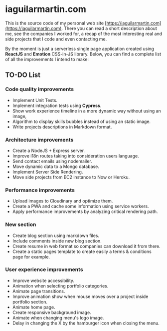 # iaguilarmartin.com

This is the source code of my personal web site
[https://iaguilarmartin.com](https://iaguilarmartin.com). There you can read a
short description about me, see the companies I worked for, a recap of the most
interesting real and side projects that I code and even contacting me.

By the moment is just a serverless single page application created using
**ReactJS** and **Emotion** CSS-in-JS library. Below, you can find a complete
list of all the improvements I intend to make:

## TO-DO List

### Code quality improvements

- Implement Unit Tests.
- Implement integration tests using **Cypress**.
- Show work experience timeline in a more dynamic way without using an image,
- Algorithm to display skills bubbles instead of using an static image.
- Write projects descriptions in Markdown format.

### Architecture improvements

- Create a NodeJS + Express server.
- Improve i18n routes taking into consideration users language.
- Send contact emails using nodemailer.
- Move dynamic data to a Mongo database.
- Implement Server Side Rendering.
- Move side projects from EC2 instance to Now or Heroku.

### Performance improvements

- Upload images to Cloudinary and optimize them.
- Create a PWA and cache some information using service workers.
- Apply performance improvements by analyzing critical rendering path.

### New section

- Create blog section using markdown files.
- Include comments inside new blog section.
- Create resume in web format so companies can download it from there.
- Create a static pages template to create easily a terms & conditions page for
  example.

### User experience improvements

- Improve website accessibility.
- Animation when selecting portfolio categories.
- Animate page transitions.
- Improve animation show when mouse moves over a project inside portfolio
  section.
- Animate home page.
- Create responsive background image.
- Animate when changing menu's logo image.
- Delay in changing the X by the hamburger icon when closing the menu.
